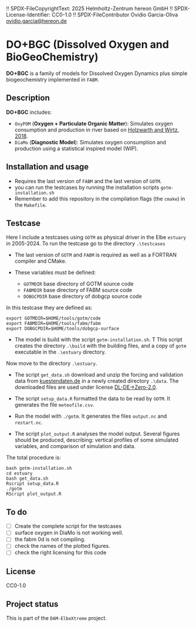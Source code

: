 !! SPDX-FileCopyrightText: 2025 Helmholtz-Zentrum hereon GmbH
!! SPDX-License-Identifier: CC0-1.0
!! SPDX-FileContributor Ovidio Garcia-Oliva <ovidio.garcia@hereon.de>

# DO+BGC (Dissolved Oxygen and BioGeoChemistry)

**DO+BGC** is a family of models for Dissolved Oxygen Dynamics plus simple biogeochemistry implemented in `FABM`.

## Description
**DO+BGC** includes:

* `OxyPOM` (**Oxygen + Particulate Organic Matter**): Simulates oxygen consumption and production in river based on [Holzwarth and Wirtz, 2018](https://doi.org/10.1016/j.ecss.2018.01.020). 
* `DiaMo` (**Diagnostic Model**): Simulates oxygen consumption and production using a statistical inspired model (WIP). 

## Installation and usage
* Requires the last version of `FABM` and the last version of `GOTM`.
* you can run the testcases by running the installation scripts `gotm-installation.sh`   
* Remember to add this repository in the compilation flags (the `cmake`) in the `Makefile`. 

## Testcase
Here I include a testcases using `GOTM` as physical driver in the Elbe `estuary` in 2005-2024.
To run the testcase go to the directory `.\testcases`

* The last version of `GOTM` and `FABM` is required as well as a FORTRAN compiler and CMake.

* These variables must be defined: 
    - `GOTMDIR` base directory of GOTM source code
    - `FABMDIR` base directory of FABM source code
    - `DOBGCPDIR` base directory of dobgcp source code

In this testcase they are defined as:

```
export GOTMDIR=$HOME/tools/gotm/code
export FABMDIR=$HOME/tools/fabm/fabm
export DOBGCPDIR=$HOME/tools/dobgcp-surface
```

* The model is build with the script `gotm-installation.sh`. T
This script creates the directory `.\build` with the building files, and a copy of `gotm` executable in the `.\estuary` directory.

Now move to the directory `.\estuary`.

* The script `get_data.sh` download and unzip the forcing and validation data from [kuestendaten.de](https://www.kuestendaten.de) in a newly created directory `.\data`.
The downloaded files are used under license [DL-DE->Zero-2.0](https://www.govdata.de/dl-de/zero-2-0).

* The script `setup_data.R` formatted the data to be read by `GOTM`. It generates the file `meteofile.csv`.

* Run the model with `./gotm`. It generates the files `output.nc` and `restart.nc`.

* The script `plot_output.R` analyses the model output.
Several figures should be produced, describing: vertical profiles of some simulated variables, and comparison of simulation and data.


The total procedure is:

```
bash gotm-installation.sh
cd estuary
bash get_data.sh
Rscript setup_data.R
./gotm
RScript plot_output.R
```

## To do
- [ ] Create the complete script for the testcases
- [ ] surface oxygen in DiaMo is not working well.
- [ ] the fabm 0d is not compiling.
- [ ] check the names of the plotted figures.
- [ ] check the right licensing for this code

## License
CC0-1.0

## Project status
This is part of the `DAM-ElbeXtreme` project.